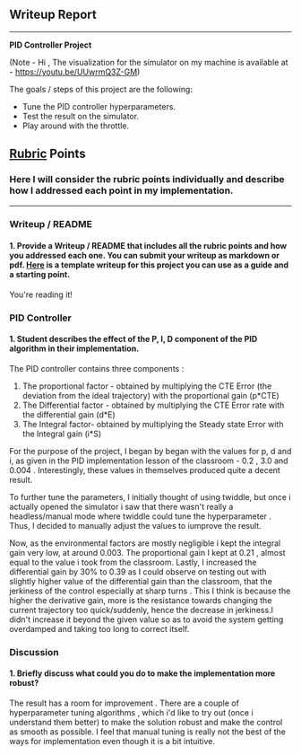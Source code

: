 ## Writeup Report

---

**PID Controller Project**

(Note - Hi , The visualization for the simulator on my machine is available at - https://youtu.be/UUwrmQ3Z-GM)

The goals / steps of this project are the following:

* Tune the PID controller hyperparameters.
* Test the result on the simulator. 
* Play around with the throttle.


## [Rubric](https://review.udacity.com/#!/rubrics/824/view) Points
### Here I will consider the rubric points individually and describe how I addressed each point in my implementation.  

---
### Writeup / README

#### 1. Provide a Writeup / README that includes all the rubric points and how you addressed each one.  You can submit your writeup as markdown or pdf.  [Here](https://github.com/udacity/CarND-Vehicle-Detection/blob/master/writeup_template.md) is a template writeup for this project you can use as a guide and a starting point.  

You're reading it!

### PID Controller

#### 1. Student describes the effect of the P, I, D component of the PID algorithm in their implementation.

The PID controller contains three components :

1. The proportional factor - obtained by multiplying the CTE Error (the deviation from the ideal trajectory) with the proportional gain (p*CTE)
2. The Differential factor - obtained by multiplying the CTE Error rate with the differential gain (d*E)
3. The Integral factor- obtained by multiplying the Steady state Error  with the Integral gain (i*S)

For the purpose of the project, I began by began with the values for p, d and i, as given in the PID implementation lesson of the classroom - 0.2 , 3.0 and 0.004 . Interestingly, these values in themselves produced quite a decent result.

To further tune the parameters, I initially thought of using twiddle, but once i actually opened the simulator i saw that there wasn't really a headless/manual mode where twiddle could tune the hyperparameter . Thus, I decided to manually adjust the values to iumprove the result. 

Now, as the environmental factors are mostly negligible i kept the integral gain very low, at around 0.003. The proportional gain I kept at 0.21 , almost equal to the value i took from the classroom. Lastly, I increased the differential gain by 30% to 0.39 as I could observe on testing out with slightly higher value of the differential gain than the classroom, that the jerkiness of the control especially at sharp turns . This I think is because the higher the derivative gain, more is the resistance towards changing the current trajectory too quick/suddenly, hence the decrease in jerkiness.I didn't increase it beyond the given value so as to avoid the system getting overdamped and taking too long to correct itself.

### Discussion

#### 1. Briefly discuss what could you do to make the implementation more robust?


The result has a room for improvement . There are a couple of hyperparameter tuning algorithms , which i'd like to try out (once i understand them better) to make the solution robust and make the control as smooth as possible. I feel that manual tuning is really not the best of the ways for implementation even though it is a bit intuitive.

